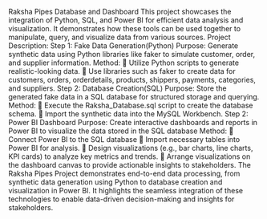 Raksha Pipes Database and Dashboard
This project showcases the integration of Python, SQL, and Power BI for efficient data analysis
and visualization. It demonstrates how these tools can be used together to manipulate, query, and
visualize data from various sources.
Project Description:
Step 1: Fake Data Generation(Python)
Purpose: Generate synthetic data using Python libraries like faker to simulate customer, order, and
supplier information.
Method:
 Utilize Python scripts to generate realistic-looking data.
 Use libraries such as faker to create data for customers, orders, orderdetails, products,
shippers, payments, categories, and suppliers.
Step 2: Database Creation(SQL)
Purpose: Store the generated fake data in a SQL database for structured storage and querying.
Method:
 Execute the Raksha_Database.sql script to create the database schema.
 Import the synthetic data into the MySQL Workbench.
Step 2: Power BI Dashboard
Purpose: Create interactive dashboards and reports in Power BI to visualize the data stored in the
SQL database
Method:
 Connect Power BI to the SQL database
 Import necessary tables into Power BI for analysis.
 Design visualizations (e.g., bar charts, line charts, KPI cards) to analyze key metrics and
trends.
 Arrange visualizations on the dashboard canvas to provide actionable insights to
stakeholders.
The Raksha Pipes Project demonstrates end-to-end data processing, from synthetic data generation
using Python to database creation and visualization in Power BI. It highlights the seamless
integration of these technologies to enable data-driven decision-making and insights for
stakeholders.
